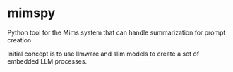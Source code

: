 # mimspy

Python tool for the Mims system that can handle summarization for prompt creation.

Initial concept is to use llmware and slim models to create a set of embedded LLM processes.
